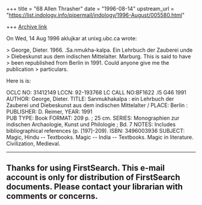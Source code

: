 +++
title = "68 Allen Thrasher"
date = "1996-08-14"
upstream_url = "https://list.indology.info/pipermail/indology/1996-August/005580.html"

+++
[Archive link](https://list.indology.info/pipermail/indology/1996-August/005580.html)

On Wed, 14 Aug 1996 aklujkar at unixg.ubc.ca wrote:

<snip of several otether questions> 
> George, Dieter. 1966. .Sa.nmukha-kalpa. Ein Lehrbuch der Zauberei unde
> Diebeskunst aus dem indischen Mittelalter. Marburg. This is said to have
> been republished from Berlin in 1991. Could anyone give me the publication
> particulars.


Here is is: 

  OCLC NO: 31412149
     LCCN: 92-193768
LC CALL NO:BF1622 .I5 G46 1991
   AUTHOR: George, Dieter.
    TITLE: Sanmukhakalpa :
           ein Lehrbuch der Zauberei und Diebeskunst aus dem indischen 
           Mittelalter /
    PLACE: Berlin :
PUBLISHER: D. Reimer,
     YEAR: 1991     
 PUB TYPE: Book
   FORMAT: 209 p. ; 25 cm.
   SERIES: Monographien zur indischen Archaologie, Kunst und Philologie ; 
           Bd. 7
    NOTES: Includes bibliographical references (p. [197]-209).
     ISBN: 3496003936
  SUBJECT: Magic, Hindu -- Textbooks.
           Magic -- India -- Textbooks.
           Magic in literature.
           Civilization, Medieval.


------------------------------------------------------------ 
Thanks for using FirstSearch. 
This e-mail account is only for distribution of FirstSearch documents. 
Please contact your librarian with comments or concerns. 
------------------------------------------------------------





